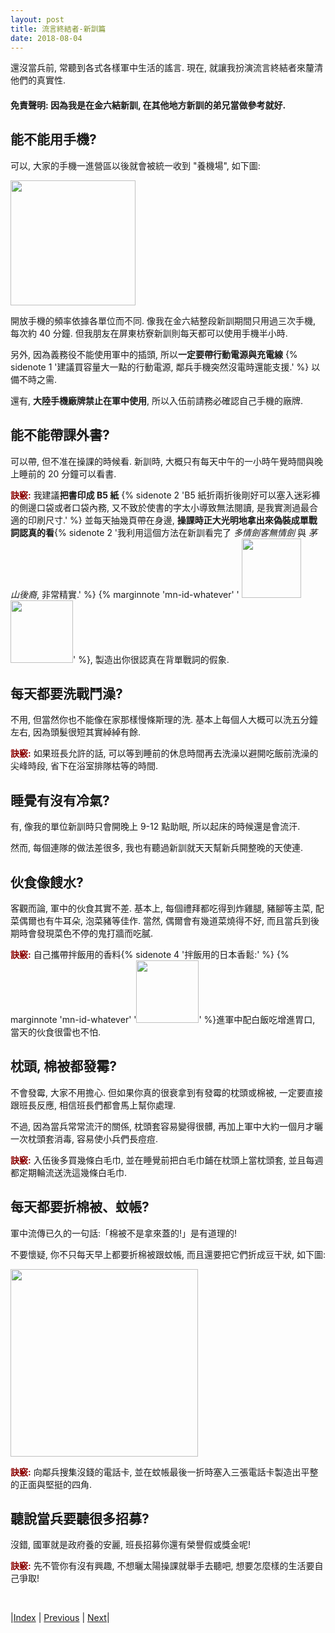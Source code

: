 ```yaml
---
layout: post
title: 流言終結者-新訓篇
date: 2018-08-04
---
```

還沒當兵前, 常聽到各式各樣軍中生活的謠言. 現在, 就讓我扮演流言終結者來釐清他們的真實性. 

#### 免責聲明: 因為我是在金六結新訓, 在其他地方新訓的弟兄當做參考就好.

## 能不能用手機?

可以, 大家的手機一進營區以後就會被統一收到 "養機場", 如下圖:

<img src="https://user-images.githubusercontent.com/7057863/43673488-7bdb9518-97f6-11e8-9041-7b1167d41925.jpg" width="200">

開放手機的頻率依據各單位而不同. 像我在金六結整段新訓期間只用過三次手機, 每次約 40 分鐘. 但我朋友在屏東枋寮新訓則每天都可以使用手機半小時.

另外, 因為義務役不能使用軍中的插頭, 所以**一定要帶行動電源與充電線** {% sidenote 1 '建議買容量大一點的行動電源, 鄰兵手機突然沒電時還能支援.' %} 以備不時之需.

還有, **大陸手機廠牌禁止在軍中使用**, 所以入伍前請務必確認自己手機的廠牌. 

## 能不能帶課外書?

可以帶, 但不准在操課的時候看. 新訓時, 大概只有每天中午的一小時午覺時間與晚上睡前的 20 分鐘可以看書.

<span style="color:darkred">**訣竅:**</span> 我建議**把書印成 B5 紙** {% sidenote 2 'B5 紙折兩折後剛好可以塞入迷彩褲的側邊口袋或者口袋內務, 又不致於使書的字太小導致無法閱讀, 是我實測過最合適的印刷尺寸.' %} 並每天抽幾頁帶在身邊, **操課時正大光明地拿出來偽裝成單戰詞認真的看**{% sidenote 2 '我利用這個方法在新訓看完了 *多情劍客無情劍* 與 *茅山後裔*, 非常精實.' %} {% marginnote 'mn-id-whatever' '
  <img src="https://user-images.githubusercontent.com/7057863/40884379-41b71c86-6745-11e8-9b79-a809f40a1093.jpg" width="95" />
  <img src="https://user-images.githubusercontent.com/7057863/40884377-405cbfbc-6745-11e8-8d21-3347e51e6e5f.jpg" width="100" />' %}, 製造出你很認真在背單戰詞的假象.

## 每天都要洗戰鬥澡?

不用, 但當然你也不能像在家那樣慢條斯理的洗. 基本上每個人大概可以洗五分鐘左右, 因為頭髮很短其實綽綽有餘.

<span style="color:darkred">**訣竅:**</span> 如果班長允許的話, 可以等到睡前的休息時間再去洗澡以避開吃飯前洗澡的尖峰時段, 省下在浴室排隊枯等的時間.

## 睡覺有沒有冷氣?

有, 像我的單位新訓時只會開晚上 9-12 點助眠, 所以起床的時候還是會流汗. 

然而, 每個連隊的做法差很多, 我也有聽過新訓就天天幫新兵開整晚的天使連.

## 伙食像餿水?

客觀而論, 軍中的伙食其實不差. 基本上, 每個禮拜都吃得到炸雞腿, 豬腳等主菜, 配菜偶爾也有牛耳朵, 泡菜豬等佳作. 當然, 偶爾會有幾道菜燒得不好, 而且當兵到後期時會發現菜色不停的鬼打牆而吃膩. 

<span style="color:darkred">**訣竅:**</span> 自己攜帶拌飯用的香料{% sidenote 4 '拌飯用的日本香鬆:' %} {% marginnote 'mn-id-whatever' '<img src="https://user-images.githubusercontent.com/7057863/43677276-db32ba2e-9831-11e8-93da-f2967b596e88.png" width="100"/>' %}進軍中配白飯吃增進胃口, 當天的伙食很雷也不怕.

## 枕頭, 棉被都發霉?

不會發霉, 大家不用擔心. 但如果你真的很衰拿到有發霉的枕頭或棉被, 一定要直接跟班長反應, 相信班長們都會馬上幫你處理.

不過, 因為當兵常常流汗的關係, 枕頭套容易變得很髒, 再加上軍中大約一個月才曬一次枕頭套消毒, 容易使小兵們長痘痘.

<span style="color:darkred">**訣竅:**</span> 入伍後多買幾條白毛巾, 並在睡覺前把白毛巾鋪在枕頭上當枕頭套, 並且每週都定期輪流送洗這幾條白毛巾. 

## 每天都要折棉被、蚊帳?

軍中流傳已久的一句話:「棉被不是拿來蓋的!」是有道理的!

不要懷疑, 你不只每天早上都要折棉被跟蚊帳, 而且還要把它們折成豆干狀, 如下圖:

<img src="https://user-images.githubusercontent.com/7057863/43673395-3030b144-97f5-11e8-8fe4-eb69fed4f623.jpg" width="300">

<span style="color:darkred">**訣竅:**</span> 向鄰兵搜集沒錢的電話卡, 並在蚊帳最後一折時塞入三張電話卡製造出平整的正面與堅挺的四角.


## 聽說當兵要聽很多招募?

沒錯, 國軍就是政府養的安麗, 班長招募你還有榮譽假或獎金呢!

<span style="color:darkred">**訣竅:**</span> 先不管你有沒有興趣, 不想曬太陽操課就舉手去聽吧, 想要怎麼樣的生活要自己爭取!

<br/>

|[Index](../../) | [Previous](../../) |  [Next](../probabilityreview)|
